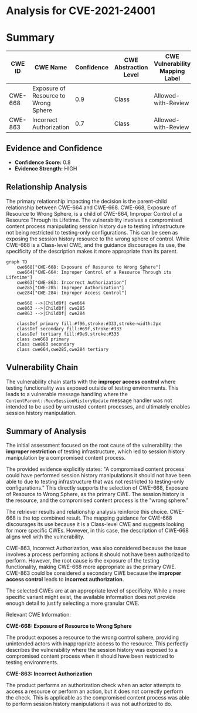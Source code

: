 # Analysis for CVE-2021-24001

# Summary
| CWE ID | CWE Name | Confidence | CWE Abstraction Level | CWE Vulnerability Mapping Label | CWE-Vulnerability Mapping Notes |
|---|---|---|---|---|---|
| CWE-668 | Exposure of Resource to Wrong Sphere | 0.9 | Class | Allowed-with-Review | Primary CWE |
| CWE-863 | Incorrect Authorization | 0.7 | Class | Allowed-with-Review | Secondary Candidate |

## Evidence and Confidence

*   **Confidence Score:** 0.8
*   **Evidence Strength:** HIGH

## Relationship Analysis
The primary relationship impacting the decision is the parent-child relationship between CWE-664 and CWE-668. CWE-668, Exposure of Resource to Wrong Sphere, is a child of CWE-664, Improper Control of a Resource Through its Lifetime. The vulnerability involves a compromised content process manipulating session history due to testing infrastructure not being restricted to testing-only configurations. This can be seen as exposing the session history resource to the wrong sphere of control. While CWE-668 is a Class-level CWE, and the guidance discourages its use, the specificity of the description makes it more appropriate than its parent.

```mermaid
graph TD
    cwe668["CWE-668: Exposure of Resource to Wrong Sphere"]
    cwe664["CWE-664: Improper Control of a Resource Through its Lifetime"]
    cwe863["CWE-863: Incorrect Authorization"]
    cwe285["CWE-285: Improper Authorization"]
    cwe284["CWE-284: Improper Access Control"]
    
    cwe668 -->|ChildOf| cwe664
    cwe863 -->|ChildOf| cwe285
    cwe863 -->|ChildOf| cwe284
    
    classDef primary fill:#f96,stroke:#333,stroke-width:2px
    classDef secondary fill:#69f,stroke:#333
    classDef tertiary fill:#9e9,stroke:#333
    class cwe668 primary
    class cwe863 secondary
    class cwe664,cwe285,cwe284 tertiary
```

## Vulnerability Chain
The vulnerability chain starts with the **improper access control** where testing functionality was exposed outside of testing environments. This leads to a vulnerable message handling where the `ContentParent::RecvSessionHistoryUpdate` message handler was not intended to be used by untrusted content processes, and ultimately enables session history manipulation.

## Summary of Analysis
The initial assessment focused on the root cause of the vulnerability: the **improper restriction** of testing infrastructure, which led to session history manipulation by a compromised content process.

The provided evidence explicitly states: "A compromised content process could have performed session history manipulations it should not have been able to due to testing infrastructure that was not restricted to testing-only configurations." This directly supports the selection of CWE-668, Exposure of Resource to Wrong Sphere, as the primary CWE. The session history is the resource, and the compromised content process is the "wrong sphere."

The retriever results and relationship analysis reinforce this choice. CWE-668 is the top combined result. The mapping guidance for CWE-668 discourages its use because it is a Class-level CWE and suggests looking for more specific CWEs. However, in this case, the description of CWE-668 aligns well with the vulnerability.

CWE-863, Incorrect Authorization, was also considered because the issue involves a process performing actions it should not have been authorized to perform. However, the root cause is the exposure of the testing functionality, making CWE-668 more appropriate as the primary CWE. CWE-863 could be considered a secondary CWE because the **improper access control** leads to **incorrect authorization**.

The selected CWEs are at an appropriate level of specificity. While a more specific variant might exist, the available information does not provide enough detail to justify selecting a more granular CWE.

Relevant CWE Information:

**CWE-668: Exposure of Resource to Wrong Sphere**

The product exposes a resource to the wrong control sphere, providing unintended actors with inappropriate access to the resource. This perfectly describes the vulnerability where the session history was exposed to a compromised content process when it should have been restricted to testing environments.

**CWE-863: Incorrect Authorization**

The product performs an authorization check when an actor attempts to access a resource or perform an action, but it does not correctly perform the check. This is applicable as the compromised content process was able to perform session history manipulations it was not authorized to do.